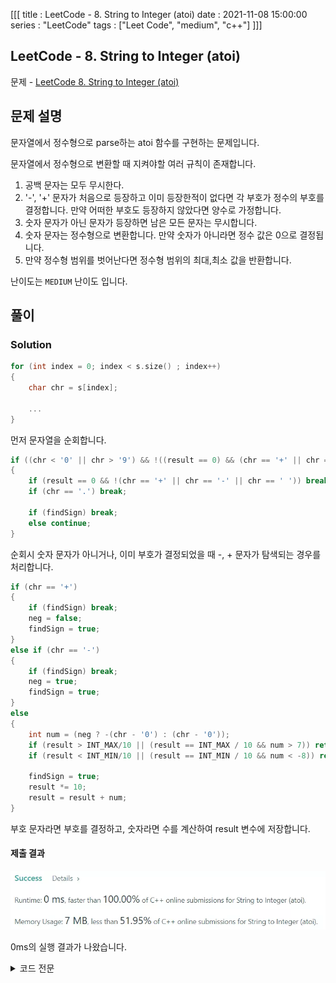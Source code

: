 [[[
title : LeetCode - 8. String to Integer (atoi)
date : 2021-11-08 15:00:00
series : "LeetCode"
tags : ["Leet Code", "medium", "c++"]
]]]

## LeetCode - 8. String to Integer (atoi)
문제 - [LeetCode 8. String to Integer (atoi)](https://leetcode.com/problems/string-to-integer-atoi/)

## 문제 설명
문자열에서 정수형으로 parse하는 atoi 함수를 구현하는 문제입니다.

문자열에서 정수형으로 변환할 때 지켜야할 여러 규칙이 존재합니다.

1. 공백 문자는 모두 무시한다.
2. '-', '+' 문자가 처음으로 등장하고 이미 등장한적이 없다면 각 부호가 정수의 부호를 결정합니다. 만약 어떠한 부호도 등장하지 않았다면 양수로 가정합니다.
3. 숫자 문자가 아닌 문자가 등장하면 남은 모든 문자는 무시합니다.
4. 숫자 문자는 정수형으로 변환합니다. 만약 숫자가 아니라면 정수 값은 0으로 결정됩니다.
5. 만약 정수형 범위를 벗어난다면 정수형 범위의 최대,최소 값을 반환합니다.

난이도는 `MEDIUM` 난이도 입니다.

## 풀이
### Solution

```c++
for (int index = 0; index < s.size() ; index++)
{
    char chr = s[index];
    
    ...
}
```

먼저 문자열을 순회합니다.

```c++
if ((chr < '0' || chr > '9') && !((result == 0) && (chr == '+' || chr == '-')))
{
    if (result == 0 && !(chr == '+' || chr == '-' || chr == ' ')) break;
    if (chr == '.') break;

    if (findSign) break;
    else continue;
}
```

순회시 숫자 문자가 아니거나, 이미 부호가 결정되었을 때 -, + 문자가 탐색되는 경우를 처리합니다.

```c++
if (chr == '+') 
{
    if (findSign) break;
    neg = false;
    findSign = true;
}
else if (chr == '-') 
{
    if (findSign) break;
    neg = true;
    findSign = true;
}
else 
{
    int num = (neg ? -(chr - '0') : (chr - '0'));
    if (result > INT_MAX/10 || (result == INT_MAX / 10 && num > 7)) return INT_MAX;
    if (result < INT_MIN/10 || (result == INT_MIN / 10 && num < -8)) return INT_MIN;

    findSign = true;
    result *= 10;
    result = result + num;
}
```

부호 문자라면 부호를 결정하고, 숫자라면 수를 계산하여 result 변수에 저장합니다.


#### 제출 결과
![Solution 1 result](./assets/images/leet_code/8/result.webp)

0ms의 실행 결과가 나왔습니다.

<details>
<summary>코드 전문</summary>
    
```c++
#include <string>
#include <climits>

class Solution 
{
public:
    int myAtoi(std::string s) 
    {
        if (!s.size()) return 0;

        int result = 0;
        bool neg = false;
        bool findSign = false;

        for (int i = s.size() - 1; i >= 0 ; i--)
        {
            int index = s.size() - i - 1;
            char chr = s[index];

            if ((chr < '0' || chr > '9') && !((result == 0) && (chr == '+' || chr == '-')))
            {
                if (result == 0 && !(chr == '+' || chr == '-' || chr == ' ')) break;
                if (chr == '.') break;

                if (findSign) break;
                else continue;
            }

            if (chr == '+') 
            {
                if (findSign) break;
                neg = false;
                findSign = true;
            }
            else if (chr == '-') 
            {
                if (findSign) break;
                neg = true;
                findSign = true;
            }
            else 
            {
                int num = (neg ? -(chr - '0') : (chr - '0'));
                if (result > INT_MAX/10 || (result == INT_MAX / 10 && num > 7)) return INT_MAX;
                if (result < INT_MIN/10 || (result == INT_MIN / 10 && num < -8)) return INT_MIN;

                findSign = true;
                result *= 10;
                result = result + num;
            }
        }

        return result;
    }
};
```

</details>
